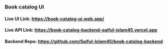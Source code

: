 ### Book catalog UI
#### Live UI Link: https://book-catalog-ui.web.app/
#### Live API Link: https://book-catalog-backend-saiful-islam45.vercel.app
#### Backend Repo: https://github.com/Saiful-Islam45/book-catalog-backend
